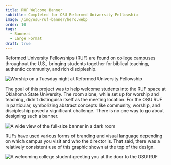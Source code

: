 ```yaml
---
title: RUF Welcome Banner
subtitle: Completed for OSU Reformed University Fellowship
image: /img/osu-ruf-banner/hero.webp
order: 10
tags:
  - Banners
  - Large Format
draft: true
---
```


Reformed University Fellowships (RUF) are found on college campuses throughout
the U.S., bringing students together for biblical teaching, authentic community,
and rich discipleship.

![Worship on a Tuesday night at Reformed University Fellowship](/img/osu-ruf-banner/worship.webp)

The goal of this project was to help welcome students into the RUF space at
Oklahoma State University. The room alone, while set up for worship and
teaching, didn't distinguish itself as the meeting location. For the OSU RUF in
particular, symbolizing abstract concepts like community, worship, and
discipleship posed a significant challenge. There is no one way to go about
designing such a banner.

![A wide view of the full-size banner in a dark room](/img/osu-ruf-banner/banner-dimensions.webp)

RUFs have used various forms of branding and visual language depending on which
campus you visit and who the director is. That said, there was a relatively
consistent use of this graphic shown at the top of the design.

![A welcoming college student greeting you at the door to the OSU RUF](/img/osu-ruf-banner/door.webp)
